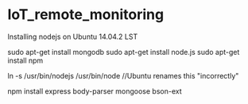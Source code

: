 # IoT_remote_monitoring

Installing nodejs on Ubuntu 14.04.2 LST

sudo apt-get install mongodb
sudo apt-get install node.js
sudo apt-get install npm

ln -s /usr/bin/nodejs /usr/bin/node                  //Ubuntu renames this "incorrectly"

npm install express body-parser mongoose bson-ext

